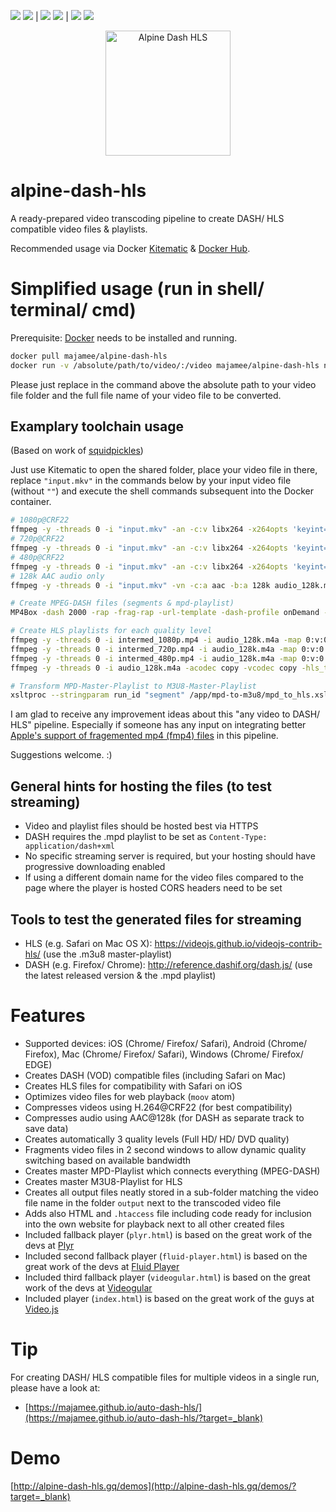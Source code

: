 [![](https://images.microbadger.com/badges/version/majamee/alpine-dash-hls.svg)](https://hub.docker.com/r/majamee/alpine-dash-hls/?target=_blank) [![](https://images.microbadger.com/badges/image/majamee/alpine-dash-hls.svg)](https://hub.docker.com/r/majamee/alpine-dash-hls/?target=_blank) | 
[![](https://img.shields.io/docker/automated/majamee/alpine-dash-hls.svg)](https://hub.docker.com/r/majamee/alpine-dash-hls/?target=_blank) [![](https://img.shields.io/docker/build/majamee/alpine-dash-hls.svg)](https://hub.docker.com/r/majamee/alpine-dash-hls/?target=_blank) | 
[![](https://img.shields.io/docker/stars/majamee/alpine-dash-hls.svg?style=social)](https://hub.docker.com/r/majamee/alpine-dash-hls/?target=_blank) [![](https://img.shields.io/docker/pulls/majamee/alpine-dash-hls.svg?style=social)](https://hub.docker.com/r/majamee/alpine-dash-hls/?target=_blank)

<p align="center"><a href="http://alpine-dash-hls.gq/"><img src="http://alpine-dash-hls.gq/user/images/g5_hydrogen/g5_hydrogen/ADH-logo-alphab.png" alt="Alpine Dash HLS" width="200px"></a></p>

# alpine-dash-hls
A ready-prepared video transcoding pipeline to create DASH/ HLS compatible video files &amp; playlists.

Recommended usage via Docker [Kitematic](https://kitematic.com/?target=_blank) & [Docker Hub](https://hub.docker.com/r/majamee/alpine-dash-hls/?target=_blank).

# Simplified usage (run in shell/ terminal/ cmd)
Prerequisite: [Docker](https://www.docker.com/?target=_blank) needs to be installed and running.
```sh
docker pull majamee/alpine-dash-hls
docker run -v /absolute/path/to/video/:/video majamee/alpine-dash-hls name_of_my_video_file.ext
```
Please just replace in the command above the absolute path to your video file folder and the full file name of your video file to be converted.

## Examplary toolchain usage
(Based on work of [squidpickles](https://github.com/squidpickles?target=_blank))

Just use Kitematic to open the shared folder, place your video file in there, replace `"input.mkv"` in the commands below by your input video file (without `""`) and execute the shell commands subsequent into the Docker container.
```sh
# 1080p@CRF22
ffmpeg -y -threads 0 -i "input.mkv" -an -c:v libx264 -x264opts 'keyint=24:min-keyint=24:no-scenecut' -profile:v high -level 4.0 -vf "scale=min'(1920,iw)':-4" -crf 22 -movflags faststart -write_tmcd 0 intermed_1080p.mp4
# 720p@CRF22
ffmpeg -y -threads 0 -i "input.mkv" -an -c:v libx264 -x264opts 'keyint=24:min-keyint=24:no-scenecut' -profile:v high -level 4.0 -vf "scale=min'(1280,iw)':-4" -crf 22 -movflags faststart -write_tmcd 0 intermed_720p.mp4
# 480p@CRF22
ffmpeg -y -threads 0 -i "input.mkv" -an -c:v libx264 -x264opts 'keyint=24:min-keyint=24:no-scenecut' -profile:v high -level 4.0 -vf "scale=min'(720,iw)':-4" -crf 22 -movflags faststart -write_tmcd 0 intermed_480p.mp4
# 128k AAC audio only
ffmpeg -y -threads 0 -i "input.mkv" -vn -c:a aac -b:a 128k audio_128k.m4a

# Create MPEG-DASH files (segments & mpd-playlist)
MP4Box -dash 2000 -rap -frag-rap -url-template -dash-profile onDemand -segment-name 'segment_$RepresentationID$' -out playlist.mpd intermed_1080p.mp4 intermed_720p.mp4 intermed_480p.mp4 audio_128k.m4a

# Create HLS playlists for each quality level
ffmpeg -y -threads 0 -i intermed_1080p.mp4 -i audio_128k.m4a -map 0:v:0 -map 1:a:0 -shortest -acodec copy -vcodec copy -hls_time 2 -hls_list_size 0 -hls_flags single_file segment_1.m3u8
ffmpeg -y -threads 0 -i intermed_720p.mp4 -i audio_128k.m4a -map 0:v:0 -map 1:a:0 -shortest -acodec copy -vcodec copy -hls_time 2 -hls_list_size 0 -hls_flags single_file segment_2.m3u8
ffmpeg -y -threads 0 -i intermed_480p.mp4 -i audio_128k.m4a -map 0:v:0 -map 1:a:0 -shortest -acodec copy -vcodec copy -hls_time 2 -hls_list_size 0 -hls_flags single_file segment_3.m3u8
ffmpeg -y -threads 0 -i audio_128k.m4a -acodec copy -vcodec copy -hls_time 2 -hls_list_size 0 -hls_flags single_file segment_4.m3u8

# Transform MPD-Master-Playlist to M3U8-Master-Playlist
xsltproc --stringparam run_id "segment" /app/mpd-to-m3u8/mpd_to_hls.xsl playlist.mpd > playlist.m3u8
```

I am glad to receive any improvement ideas about this "any video to DASH/ HLS" pipeline. 
Especially if someone has any input on integrating better [Apple's support of fragemented mp4 (fmp4) files](https://gpac.wp.imt.fr/tag/hls-fmp4/) in this pipeline.

Suggestions welcome. :)

## General hints for hosting the files (to test streaming)
* Video and playlist files should be hosted best via HTTPS
* DASH requires the .mpd playlist to be set as `Content-Type: application/dash+xml`
* No specific streaming server is required, but your hosting should have progressive downloading enabled
* If using a different domain name for the video files compared to the page where the player is hosted CORS headers need to be set

## Tools to test the generated files for streaming
* HLS (e.g. Safari on Mac OS X): https://videojs.github.io/videojs-contrib-hls/ (use the .m3u8 master-playlist)
* DASH (e.g. Firefox/ Chrome): http://reference.dashif.org/dash.js/ (use the latest released version & the .mpd playlist)

# Features
* Supported devices: iOS (Chrome/ Firefox/ Safari), Android (Chrome/ Firefox), Mac (Chrome/ Firefox/ Safari), Windows (Chrome/ Firefox/ EDGE)
* Creates DASH (VOD) compatible files (including Safari on Mac)
* Creates HLS files for compatibility with Safari on iOS
* Optimizes video files for web playback (`moov` atom)
* Compresses videos using H.264@CRF22 (for best compatibility)
* Compresses audio using AAC@128k (for DASH as separate track to save data)
* Creates automatically 3 quality levels (Full HD/ HD/ DVD quality)
* Fragments video files in 2 second windows to allow dynamic quality switching based on available bandwidth
* Creates master MPD-Playlist which connects everything (MPEG-DASH)
* Creates master M3U8-Playlist for HLS
* Creates all output files neatly stored in a sub-folder matching the video file name in the folder `output` next to the transcoded video file
* Adds also HTML and `.htaccess` file including code ready for inclusion into the own website for playback next to all other created files
* Included fallback player (`plyr.html`) is based on the great work of the devs at [Plyr](https://plyr.io/?target=_blank) 
* Included second fallback player (`fluid-player.html`) is based on the great work of the devs at [Fluid Player](https://www.fluidplayer.com/?target=_blank) 
* Included third fallback player (`videogular.html`) is based on the great work of the devs at [Videogular](http://www.videogular.com/?target=_blank) 
* Included player (`index.html`) is based on the great work of the guys at [Video.js](http://videojs.com/?target=_blank) 

# Tip
For creating DASH/ HLS compatible files for multiple videos in a single run, please have a look at: 
* [https://majamee.github.io/auto-dash-hls/](https://majamee.github.io/auto-dash-hls/?target=_blank)

# Demo
[http://alpine-dash-hls.gq/demos](http://alpine-dash-hls.gq/demos/?target=_blank)
